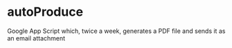 # autoProduce
Google App Script which, twice a week, generates a PDF file and sends it as an email attachment

